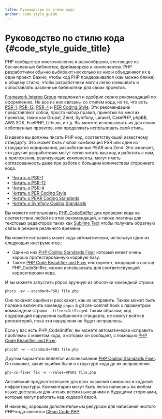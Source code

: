 ```yaml
---
title: Руководство по стилю кода
anchor: code_style_guide
---
```


# Руководство по стилю кода {#code_style_guide_title}

PHP сообщество многочисленно и разнообразно, состоящее из бесчисленных библиотек, фреймворков и компонентов. PHP
разработчики обычно выбирают несколько из них и объединяют их в один проект. Важно, чтобы код PHP придерживался (как
можно ближе) к общему стилю, чтобы разработчики могли легко смешивать и сопоставлять различные библиотеки для своих
проектов.

[Framework Interop Group][fig] предложил и одобрил серию рекомендаций по оформлению. Не все из них связаны со стилем
кода, но те, что есть [PSR-1][psr1], [PSR-12][psr12], [PSR-4][psr4] и [PER Coding Style][per-cs]. Эти рекомендации представляют собой, просто набор
правил, принятых во многих проектах, таких как Drupal, Zend, Symfony, Laravel, CakePHP, phpBB, AWS SDK, FuelPHP, Lithium,
и т.д. Вы можете использовать их для своих собственных проектов, или продолжать использовать свой стиль.

В идеале вы должны писать PHP-код, соответствующий известному стандарту. Это может быть любая комбинация PSR или один
из стандартов кодирования, разработанных PEAR или Zend. Это означает, что другие разработчики могут легко читать ваш код
и работать с ним, а приложения, реализующие компоненты, могут иметь согласованность даже при работе с большим
количеством стороннего кода.

* [Читать о PSR-1][psr1]
* [Читать о PSR-12][psr12]
* [Читать о PSR-4][psr4]
* [Читать о PER Coding Style][per-cs]
* [Читать о PEAR Coding Standards][pear-cs]
* [Читать о Symfony Coding Standards][symfony-cs]

Вы можете использовать [PHP_CodeSniffer][phpcs] для проверки кода на соответствие любой из этих рекомендаций, а также
плагины для текстовых редакторов таких как [Sublime Text][st-cs] чтобы получать обратную связь в режиме реального времени.

Вы можете исправить макет кода автоматически, используя один из следующих инструментов.:

* Один из них [PHP Coding Standards Fixer][phpcsfixer] который имеет очень хорошо протестированную кодовую базу.
* Также [PHP Code Beautifier and Fixer][phpcbf] инструмент, входящий в состав PHP_CodeSniffer, можно использовать для
соответствующей корректировки кода.

И вы можете запустить phpcs вручную из оболочки командной строки:

    phpcs -sw --standard=PSR1 file.php

Оно покажет ошибки и расскажет, как их исправить.
Также может быть полезно включить команду `phpcs` в git pre-commit hook с параметром коммандной строки `--filter=GitStaged`.
Таким образом, код содержащий нарушения выбранного стандарта, не смогут войти в репозиторий, пока эти нарушения не
будут исправлены.

Если у вас есть PHP_CodeSniffer, вы можете автоматически исправить проблемы с макетом кода, о которых он сообщает, с
помощью [PHP Code Beautifier and Fixer][phpcbf].

    phpcbf -w --standard=PSR1 file.php

Другим вариантом является использование [PHP Coding Standards Fixer][phpcsfixer].
Он покажет, какие ошибки были в структуре кода до их исправления.

    php-cs-fixer fix -v --rules=@PSR1 file.php

Английский предпочтительнее для всех названий символов и кодовой инфраструктуры. Комментарии могут быть легко написаны
на любом языке доступным для чтения всеми нынешними и будущими сторонами, которые могут работать над кодовой базой.

И наконец, хорошим дополнительным ресурсом для написания чистого PHP-кода является [Clean Code PHP][cleancode].

[fig]: https://www.php-fig.org/
[psr1]: https://www.php-fig.org/psr/psr-1/
[psr12]: https://www.php-fig.org/psr/psr-12/
[psr4]: https://www.php-fig.org/psr/psr-4/
[per-cs]: https://www.php-fig.org/per/coding-style/
[pear-cs]: https://pear.php.net/manual/en/standards.php
[symfony-cs]: https://symfony.com/doc/current/contributing/code/standards.html
[phpcs]: https://github.com/PHPCSStandards/PHP_CodeSniffer
[phpcbf]: https://github.com/PHPCSStandards/PHP_CodeSniffer/wiki/Fixing-Errors-Automatically
[st-cs]: https://github.com/benmatselby/sublime-phpcs
[phpcsfixer]: https://cs.symfony.com/
[cleancode]: https://github.com/jupeter/clean-code-php
